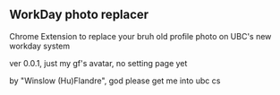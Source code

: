 ## WorkDay photo replacer
Chrome Extension to replace your bruh old profile photo
on UBC's new workday system


ver 0.0.1, just my gf's avatar, no setting page yet 


by "Winslow (Hu)Flandre", god please get me into ubc cs
